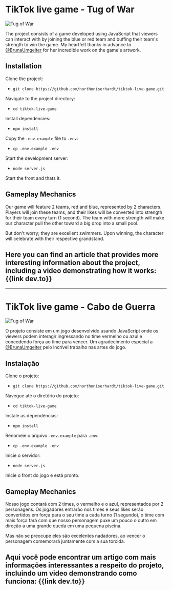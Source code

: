 # TikTok live game - Tug of War

![Tug of War](https://github.com/northoniserhardt/tiktok-live-game/assets/32493494/ceced72e-9b1a-4792-bce3-a423f3c0ec8d)

The project consists of a game developed using JavaScript that viewers can interact with by joining the blue or red team and buffing their team's strength to win the game.
My heartfelt thanks in advance to [@BrunaUmgelter](https://www.linkedin.com/in/brunamgelteruxuidesign/) for her incredible work on the game's artwork.

## Installation

Clone the project:
- `git clone https://github.com/northoniserhardt/tiktok-live-game.git`

Navigate to the project directory:
- `cd tiktok-live-game`

Install dependencies:
- `npm install`

Copy the `.env.example` file to `.env`:
- `cp .env.example .env`

Start the development server:
- `node server.js`

Start the front and thats it.

## Gameplay Mechanics
Our game will feature 2 teams, red and blue, represented by 2 characters. Players will join these teams, and their likes will be converted into strength for their team every turn (1 second). The team with more strength will make our character pull the other toward a big drop into a small pool.

But don't worry; they are excellent swimmers. Upon winning, the character will celebrate with their respective grandstand.

## Here you can find an article that provides more interesting information about the project, including a video demonstrating how it works: {{link dev.to}}

---

# TikTok live game - Cabo de Guerra

![Tug of War](https://github.com/northoniserhardt/tiktok-live-game/assets/32493494/ceced72e-9b1a-4792-bce3-a423f3c0ec8d)

O projeto consiste em um jogo desenvolvido usando JavaScript onde os viewers podem interagir ingressando no time vermelho ou azul e concedendo força ao time para vencer.
Um agradecimento especial a [@BrunaUmgelter](https://www.linkedin.com/in/brunamgelteruxuidesign/) pelo incrível trabalho nas artes do jogo.

## Instalação

Clone o projeto:
- `git clone https://github.com/northoniserhardt/tiktok-live-game.git`

Navegue até o diretório do projeto:
- `cd tiktok-live-game`

Instale as dependências:
- `npm install`

Renomeie o arquivo `.env.example` para `.env`:
- `cp .env.example .env`

Inicie o servidor:
- `node server.js`

Inicie o front do jogo e está pronto.

## Gameplay Mechanics
Nosso jogo contará com 2 times, o vermelho e o azul, representados por 2 personagens. Os jogadores entrarão nos times e seus likes serão convertidos em força para o seu time a cada turno (1 segundo), o time com mais força fará com que nosso personagem puxe um pouco o outro em direção a uma grande queda em uma pequena piscina. 

Mas não se preocupe eles são excelentes nadadores, ao vencer o personagem comemorará juntamente com a sua torcida.

## Aqui você pode encontrar um artigo com mais informações interessantes a respeito do projeto, incluindo um video demonstrando como funciona:  {{link dev.to}}
